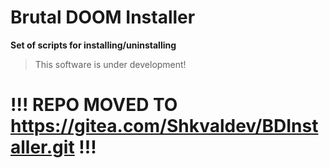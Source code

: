 # Brutal DOOM Installer
**Set of scripts for installing/uninstalling**
> This software is under development!

# !!! REPO MOVED TO https://gitea.com/Shkvaldev/BDInstaller.git !!!
